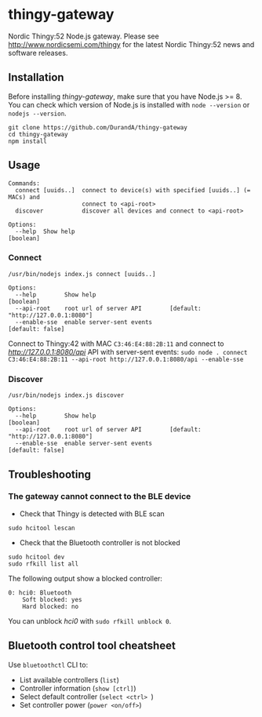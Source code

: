 # thingy-gateway

Nordic Thingy:52 Node.js gateway. Please see http://www.nordicsemi.com/thingy for the latest Nordic Thingy:52 news and software releases.

## Installation

Before installing *thingy-gateway*, make sure that you have Node.js >= 8. You can check which version of Node.js is installed with `node --version` or `nodejs --version`.

```
git clone https://github.com/DurandA/thingy-gateway
cd thingy-gateway
npm install
```

## Usage

```
Commands:
  connect [uuids..]  connect to device(s) with specified [uuids..] (= MACs) and
                     connect to <api-root>
  discover           discover all devices and connect to <api-root>

Options:
  --help  Show help                                                    [boolean]
```

### Connect

```
/usr/bin/nodejs index.js connect [uuids..]

Options:
  --help        Show help                                              [boolean]
  --api-root    root url of server API        [default: "http://127.0.0.1:8080"]
  --enable-sse  enable server-sent events                       [default: false]
```

Connect to Thingy:42 with MAC `C3:46:E4:88:2B:11` and connect to *http://127.0.0.1:8080/api* API with server-sent events:
`sudo node . connect C3:46:E4:88:2B:11 --api-root http://127.0.0.1:8080/api --enable-sse`

### Discover

```
/usr/bin/nodejs index.js discover

Options:
  --help        Show help                                              [boolean]
  --api-root    root url of server API        [default: "http://127.0.0.1:8080"]
  --enable-sse  enable server-sent events                       [default: false]
```

## Troubleshooting

### The gateway cannot connect to the BLE device
* Check that Thingy is detected with BLE scan
```
sudo hcitool lescan
```
* Check that the Bluetooth controller is not blocked
```
sudo hcitool dev
sudo rfkill list all
```
The following output show a blocked controller:
```
0: hci0: Bluetooth
    Soft blocked: yes
    Hard blocked: no
```
You can unblock *hci0* with `sudo rfkill unblock 0`.

## Bluetooth control tool cheatsheet
Use `bluetoothctl` CLI to:
* List available controllers (`list`)
* Controller information (`show [ctrl]`)
* Select default controller (`select <ctrl> `)
* Set controller power (`power <on/off>`)
